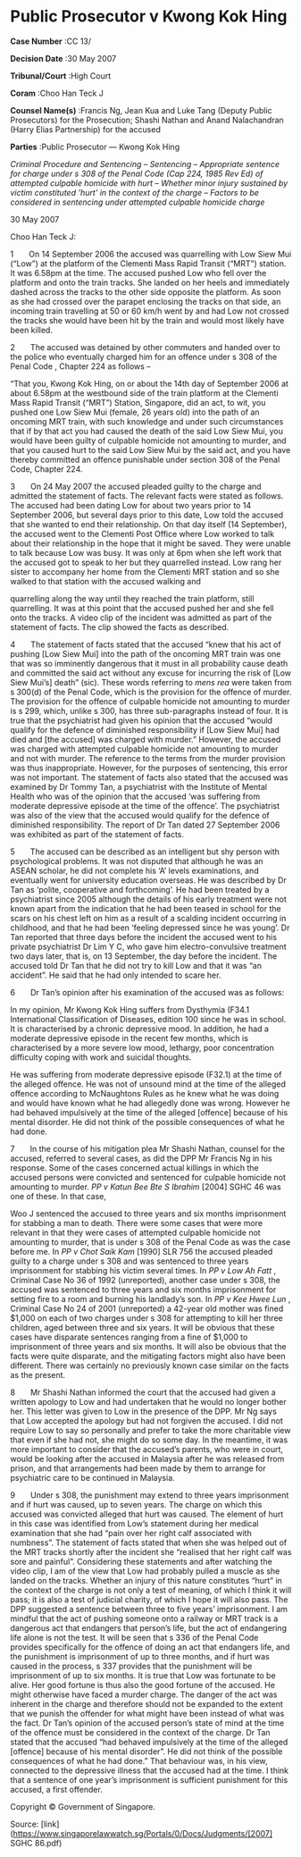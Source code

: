 # Public Prosecutor v Kwong Kok Hing 



**Case Number** :CC 13/ 

**Decision Date** :30 May 2007 

**Tribunal/Court** :High Court 

**Coram** :Choo Han Teck J 

**Counsel Name(s)** :Francis Ng, Jean Kua and Luke Tang (Deputy Public Prosecutors) for the Prosecution; Shashi Nathan and Anand Nalachandran (Harry Elias Partnership) for the accused 

**Parties** :Public Prosecutor — Kwong Kok Hing 

_Criminal Procedure and Sentencing_ – _Sentencing_ – _Appropriate sentence for charge under s 308 of the Penal Code (Cap 224, 1985 Rev Ed) of attempted culpable homicide with hurt_ – _Whether minor injury sustained by victim constituted 'hurt' in the context of the charge_ – _Factors to be considered in sentencing under attempted culpable homicide charge_ 

30 May 2007 

Choo Han Teck J: 

1       On 14 September 2006 the accused was quarrelling with Low Siew Mui (“Low”) at the platform of the Clementi Mass Rapid Transit (“MRT”) station. It was 6.58pm at the time. The accused pushed Low who fell over the platform and onto the train tracks. She landed on her heels and immediately dashed across the tracks to the other side opposite the platform. As soon as she had crossed over the parapet enclosing the tracks on that side, an incoming train travelling at 50 or 60 km/h went by and had Low not crossed the tracks she would have been hit by the train and would most likely have been killed. 

2       The accused was detained by other commuters and handed over to the police who eventually charged him for an offence under s 308 of the Penal Code , Chapter 224 as follows – 

 “That you, Kwong Kok Hing, on or about the 14th day of September 2006 at about 6.58pm at the westbound side of the train platform at the Clementi Mass Rapid Transit (“MRT”) Station, Singapore, did an act, to wit, you pushed one Low Siew Mui (female, 26 years old) into the path of an oncoming MRT train, with such knowledge and under such circumstances that if by that act you had caused the death of the said Low Siew Mui, you would have been guilty of culpable homicide not amounting to murder, and that you caused hurt to the said Low Siew Mui by the said act, and you have thereby committed an offence punishable under section 308 of the Penal Code, Chapter 224. 

3       On 24 May 2007 the accused pleaded guilty to the charge and admitted the statement of facts. The relevant facts were stated as follows. The accused had been dating Low for about two years prior to 14 September 2006, but several days prior to this date, Low told the accused that she wanted to end their relationship. On that day itself (14 September), the accused went to the Clementi Post Office where Low worked to talk about their relationship in the hope that it might be saved. They were unable to talk because Low was busy. It was only at 6pm when she left work that the accused got to speak to her but they quarrelled instead. Low rang her sister to accompany her home from the Clementi MRT station and so she walked to that station with the accused walking and 


quarrelling along the way until they reached the train platform, still quarrelling. It was at this point that the accused pushed her and she fell onto the tracks. A video clip of the incident was admitted as part of the statement of facts. The clip showed the facts as described. 

4       The statement of facts stated that the accused “knew that his act of pushing [Low Siew Mui] into the path of the oncoming MRT train was one that was so imminently dangerous that it must in all probability cause death and committed the said act without any excuse for incurring the risk of [Low Siew Mui’s] death” (sic). These words referring to _mens rea_ were taken from s 300(d) of the Penal Code, which is the provision for the offence of murder. The provision for the offence of culpable homicide not amounting to murder is s 299, which, unlike s 300, has three sub-paragraphs instead of four. It is true that the psychiatrist had given his opinion that the accused “would qualify for the defence of diminished responsibility if [Low Siew Mui] had died and [the accused] was charged with murder.” However, the accused was charged with attempted culpable homicide not amounting to murder and not with murder. The reference to the terms from the murder provision was thus inappropriate. However, for the purposes of sentencing, this error was not important. The statement of facts also stated that the accused was examined by Dr Tommy Tan, a psychiatrist with the Institute of Mental Health who was of the opinion that the accused ‘was suffering from moderate depressive episode at the time of the offence’. The psychiatrist was also of the view that the accused would qualify for the defence of diminished responsibility. The report of Dr Tan dated 27 September 2006 was exhibited as part of the statement of facts. 

5       The accused can be described as an intelligent but shy person with psychological problems. It was not disputed that although he was an ASEAN scholar, he did not complete his ‘A’ levels examinations, and eventually went for university education overseas. He was described by Dr Tan as ‘polite, cooperative and forthcoming’. He had been treated by a psychiatrist since 2005 although the details of his early treatment were not known apart from the indication that he had been teased in school for the scars on his chest left on him as a result of a scalding incident occurring in childhood, and that he had been ‘feeling depressed since he was young’. Dr Tan reported that three days before the incident the accused went to his private psychiatrist Dr Lim Y C, who gave him electro-convulsive treatment two days later, that is, on 13 September, the day before the incident. The accused told Dr Tan that he did not try to kill Low and that it was “an accident”. He said that he had only intended to scare her. 

6       Dr Tan’s opinion after his examination of the accused was as follows: 

 In my opinion, Mr Kwong Kok Hing suffers from Dysthymia (F34.1 International Classification of Diseases, edition 100 since he was in school. It is characterised by a chronic depressive mood. In addition, he had a moderate depressive episode in the recent few months, which is characterised by a more severe low mood, lethargy, poor concentration difficulty coping with work and suicidal thoughts. 

 He was suffering from moderate depressive episode (F32.1) at the time of the alleged offence. He was not of unsound mind at the time of the alleged offence according to McNaughtons Rules as he knew what he was doing and would have known what he had allegedly done was wrong. However he had behaved impulsively at the time of the alleged [offence] because of his mental disorder. He did not think of the possible consequences of what he had done. 

7       In the course of his mitigation plea Mr Shashi Nathan, counsel for the accused, referred to several cases, as did the DPP Mr Francis Ng in his response. Some of the cases concerned actual killings in which the accused persons were convicted and sentenced for culpable homicide not amounting to murder. _PP v Katun Bee Bte S Ibrahim_ <span class="citation">[2004] SGHC 46</span> was one of these. In that case, 


Woo J sentenced the accused to three years and six months imprisonment for stabbing a man to death. There were some cases that were more relevant in that they were cases of attempted culpable homicide not amounting to murder, that is under s 308 of the Penal Code as was the case before me. In _PP v Chot Saik Kam_ [1990] SLR 756 the accused pleaded guilty to a charge under s 308 and was sentenced to three years imprisonment for stabbing his victim several times. In _PP v Low Ah Fatt_ , Criminal Case No 36 of 1992 (unreported), another case under s 308, the accused was sentenced to three years and six months imprisonment for setting fire to a room and burning his landlady’s son. In _PP v Kee Hwee Lun_ , Criminal Case No 24 of 2001 (unreported) a 42-year old mother was fined $1,000 on each of two charges under s 308 for attempting to kill her three children, aged between three and six years. It will be obvious that these cases have disparate sentences ranging from a fine of $1,000 to imprisonment of three years and six months. It will also be obvious that the facts were quite disparate, and the mitigating factors might also have been different. There was certainly no previously known case similar on the facts as the present. 

8       Mr Shashi Nathan informed the court that the accused had given a written apology to Low and had undertaken that he would no longer bother her. This letter was given to Low in the presence of the DPP. Mr Ng says that Low accepted the apology but had not forgiven the accused. I did not require Low to say so personally and prefer to take the more charitable view that even if she had not, she might do so some day. In the meantime, it was more important to consider that the accused’s parents, who were in court, would be looking after the accused in Malaysia after he was released from prison, and that arrangements had been made by them to arrange for psychiatric care to be continued in Malaysia. 

9       Under s 308, the punishment may extend to three years imprisonment and if hurt was caused, up to seven years. The charge on which this accused was convicted alleged that hurt was caused. The element of hurt in this case was identified from Low’s statement during her medical examination that she had “pain over her right calf associated with numbness”. The statement of facts stated that when she was helped out of the MRT tracks shortly after the incident she “realised that her right calf was sore and painful”. Considering these statements and after watching the video clip, I am of the view that Low had probably pulled a muscle as she landed on the tracks. Whether an injury of this nature constitutes “hurt” in the context of the charge is not only a test of meaning, of which I think it will pass; it is also a test of judicial charity, of which I hope it will also pass. The DPP suggested a sentence between three to five years’ imprisonment. I am mindful that the act of pushing someone onto a railway or MRT track is a dangerous act that endangers that person’s life, but the act of endangering life alone is not the test. It will be seen that s 336 of the Penal Code provides specifically for the offence of doing an act that endangers life, and the punishment is imprisonment of up to three months, and if hurt was caused in the process, s 337 provides that the punishment will be imprisonment of up to six months. It is true that Low was fortunate to be alive. Her good fortune is thus also the good fortune of the accused. He might otherwise have faced a murder charge. The danger of the act was inherent in the charge and therefore should not be expanded to the extent that we punish the offender for what might have been instead of what was the fact. Dr Tan’s opinion of the accused person’s state of mind at the time of the offence must be considered in the context of the charge. Dr Tan stated that the accused “had behaved impulsively at the time of the alleged [offence] because of his mental disorder”. He did not think of the possible consequences of what he had done.” That behaviour was, in his view, connected to the depressive illness that the accused had at the time. I think that a sentence of one year’s imprisonment is sufficient punishment for this accused, a first offender. 

 Copyright © Government of Singapore. 


Source: [link](https://www.singaporelawwatch.sg/Portals/0/Docs/Judgments/[2007] SGHC 86.pdf)
